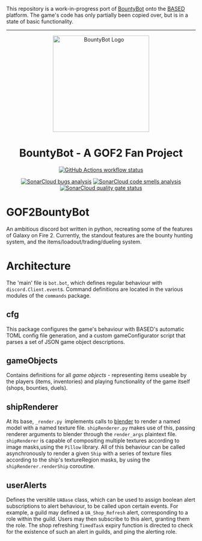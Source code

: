 This repository is a work-in-progress port of [BountyBot](https://github.com/Trimatix/GOF2BountyBot) onto the [BASED](https://github.com/Trimatix/BASED) platform. The game's code has only partially been copied over, but is in a state of basic functionality.

---

<p align="center">
  <img
    width="256"
    src="https://i.imgur.com/mt0eL8l.png"
    alt="BountyBot Logo"
  />
</p>
<h1 align="center">BountyBot - A GOF2 Fan Project</h1>
<p align="center">
  <a href="https://github.com/GOF2BountyBot/GOF2BountyBot/actions"
    ><img
      src="https://img.shields.io/github/workflow/status/GOF2BountyBot/GOF2BountyBot/BASED"
      alt="GitHub Actions workflow status"
  /></a>
</p>
<p align="center">
  <a href="https://sonarcloud.io/dashboard?id=GOF2BountyBot_GOF2BountyBot"
    ><img
      src="https://sonarcloud.io/api/project_badges/measure?project=GOF2BountyBot_GOF2BountyBot&metric=bugs"
      alt="SonarCloud bugs analysis"
  /></a>
  <a href="https://sonarcloud.io/dashboard?id=GOF2BountyBot_GOF2BountyBot"
    ><img
      src="https://sonarcloud.io/api/project_badges/measure?project=GOF2BountyBot_GOF2BountyBot&metric=code_smells"
      alt="SonarCloud code smells analysis"
  /></a>
  <a href="https://sonarcloud.io/dashboard?id=GOF2BountyBot_GOF2BountyBot"
    ><img
      src="https://sonarcloud.io/api/project_badges/measure?project=GOF2BountyBot_GOF2BountyBot&metric=alert_status"
      alt="SonarCloud quality gate status"
  /></a>
</p>

# GOF2BountyBot
An ambitious discord bot written in python, recreating some of the features of Galaxy on Fire 2. Currently, the standout features are the bounty hunting system, and the items/loadout/trading/dueling system.

# Architecture
The 'main' file is `bot.bot`, which defines regular behaviour with `discord.Client.event`s.
Command definitions are located in the various modules of the `commands` package.

## cfg
This package configures the game's behaviour with BASED's automatic TOML config file generation, and a custom gameConfigurator script that parses a set of JSON game object descriptions.

## gameObjects
Contains definitions for all *game objects* - representing items useable by the players (items, inventories) and playing functionality of the game itself (shops, bounties, duels).

## shipRenderer
At its base, `_render.py `implements calls to [blender](https://www.blender.org/) to render a named model with a named texture file. `shipRenderer.py` makes use of this, passing renderer arguments to blender through the `render_args` plaintext file. `shipRenderer` is capable of compositing multiple textures according to image masks,using the `Pillow` library. All of this behaviour can be called asynchronously to render a given `Ship` with a series of texture files according to the ship's textureRegion masks, by using the `shipRenderer.renderShip` coroutine.

## userAlerts
Defines the versitile `UABase` class, which can be used to assign boolean alert subscriptions to alert behaviour, to be called upon certain events. For example, a guild may defined a `UA_Shop_Refresh` alert, corresponding to a role within the guild. Users may then subscribe to this alert, granting them the role. The shop refreshing `TimedTask` expiry function is directed to check for the existence of such an alert in guilds, and ping the alerting role.

